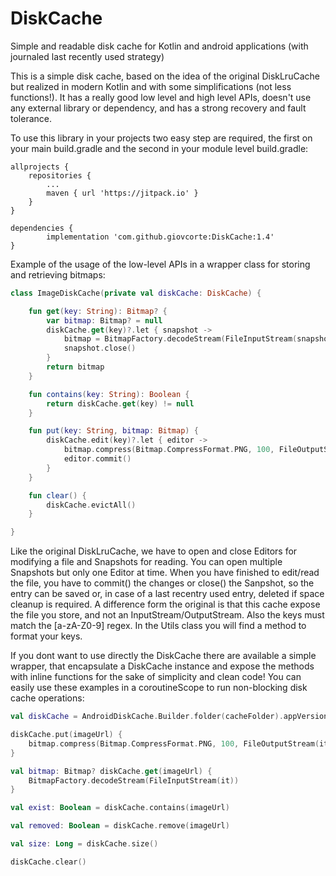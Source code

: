 # DiskCache
Simple and readable disk cache for Kotlin and android applications (with journaled last recently used strategy)

This is a simple disk cache, based on the idea of the original DiskLruCache but realized in modern Kotlin and with some simplifications (not less functions!). 
It has a really good low level and high level APIs, doesn't use any external library or dependency, and has a strong recovery and fault tolerance. 

To use this library in your projects two easy step are required, the first on your main build.gradle and the second in your module level build.gradle:

    allprojects {
		repositories {
			...
			maven { url 'https://jitpack.io' }
		}
	}

    dependencies {
	        implementation 'com.github.giovcorte:DiskCache:1.4'
	}

Example of the usage of the low-level APIs in a wrapper class for storing and retrieving bitmaps:

```kotlin
class ImageDiskCache(private val diskCache: DiskCache) {

    fun get(key: String): Bitmap? {
        var bitmap: Bitmap? = null
        diskCache.get(key)?.let { snapshot ->
            bitmap = BitmapFactory.decodeStream(FileInputStream(snapshot.file()))
            snapshot.close()
        }
        return bitmap
    }

    fun contains(key: String): Boolean {
        return diskCache.get(key) != null
    }

    fun put(key: String, bitmap: Bitmap) {
        diskCache.edit(key)?.let { editor ->
            bitmap.compress(Bitmap.CompressFormat.PNG, 100, FileOutputStream(editor.file()))
            editor.commit()
        }
    }

    fun clear() {
        diskCache.evictAll()
    }

}
```

Like the original DiskLruCache, we have to open and close Editors for modifying a file and Snapshots for reading. You can open multiple Snapshots but only one Editor at time.
When you have finished to edit/read the file, you have to commit() the changes or close() the Sanpshot, so the entry can be saved or, in case of a last recentry used entry, deleted if space cleanup is required. A difference form the original is that this cache expose the file you store, and not an InputStream/OutputStream. Also the keys must match the [a-zA-Z0-9] regex. In the Utils class you will find a method to format your keys.

If you dont want to use directly the DiskCache there are available a simple wrapper, that encapsulate a DiskCache instance and expose the methods with inline functions for the sake of simplicity and clean code!
You can easily use these examples in a coroutineScope to run non-blocking disk cache operations:

```kotlin
val diskCache = AndroidDiskCache.Builder.folder(cacheFolder).appVersion(1).maxSize(1024).build()

diskCache.put(imageUrl) {
    bitmap.compress(Bitmap.CompressFormat.PNG, 100, FileOutputStream(it))
}

val bitmap: Bitmap? diskCache.get(imageUrl) {
    BitmapFactory.decodeStream(FileInputStream(it))
}

val exist: Boolean = diskCache.contains(imageUrl)

val removed: Boolean = diskCache.remove(imageUrl)

val size: Long = diskCache.size()

diskCache.clear()
```